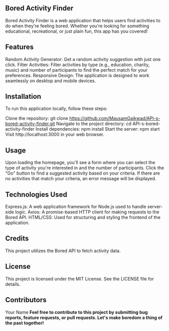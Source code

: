## Bored Activity Finder
Bored Activity Finder is a web application that helps users find activities to do when they're feeling bored. Whether you're looking for something educational, recreational, or just plain fun, this app has you covered!

## Features
Random Activity Generator: Get a random activity suggestion with just one click.
Filter Activities: Filter activities by type (e.g., education, charity, music) and number of participants to find the perfect match for your preferences.
Responsive Design: The application is designed to work seamlessly on desktop and mobile devices.
## Installation
To run this application locally, follow these steps:

Clone the repository: git clone https://github.com/MausamGaikwad/API-s-bored-activity-finder.git
Navigate to the project directory: cd API-s-bored-activity-finder
Install dependencies: npm install
Start the server: npm start
Visit http://localhost:3000 in your web browser.
## Usage
Upon loading the homepage, you'll see a form where you can select the type of activity you're interested in and the number of participants.
Click the "Go" button to find a suggested activity based on your criteria.
If there are no activities that match your criteria, an error message will be displayed.
## Technologies Used
Express.js: A web application framework for Node.js used to handle server-side logic.
Axios: A promise-based HTTP client for making requests to the Bored API.
HTML/CSS: Used for structuring and styling the frontend of the application.
## Credits
This project utilizes the Bored API to fetch activity data.

## License
This project is licensed under the MIT License. See the LICENSE file for details.

## Contributors
Your Name
**Feel free to contribute to this project by submitting bug reports, feature requests, or pull requests. Let's make boredom a thing of the past together!**
